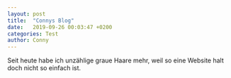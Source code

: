 ```yaml
---
layout: post
title:  "Connys Blog"
date:   2019-09-26 00:03:47 +0200
categories: Test
author: Conny
---
```

Seit heute habe ich unzählige graue Haare mehr, weil so eine Website halt doch nicht so einfach ist.
